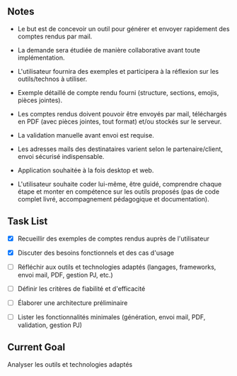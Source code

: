 
## Notes

- Le but est de concevoir un outil pour générer et envoyer rapidement des comptes rendus par mail.

- La demande sera étudiée de manière collaborative avant toute implémentation.

- L'utilisateur fournira des exemples et participera à la réflexion sur les outils/technos à utiliser.

- Exemple détaillé de compte rendu fourni (structure, sections, emojis, pièces jointes).

- Les comptes rendus doivent pouvoir être envoyés par mail, téléchargés en PDF (avec pièces jointes, tout format) et/ou stockés sur le serveur.

- La validation manuelle avant envoi est requise.

- Les adresses mails des destinataires varient selon le partenaire/client, envoi sécurisé indispensable.

- Application souhaitée à la fois desktop et web.

- L'utilisateur souhaite coder lui-même, être guidé, comprendre chaque étape et monter en compétence sur les outils proposés (pas de code complet livré, accompagnement pédagogique et documentation).

  

## Task List

- [x] Recueillir des exemples de comptes rendus auprès de l'utilisateur

- [x] Discuter des besoins fonctionnels et des cas d'usage

- [ ] Réfléchir aux outils et technologies adaptés (langages, frameworks, envoi mail, PDF, gestion PJ, etc.)

- [ ] Définir les critères de fiabilité et d'efficacité

- [ ] Élaborer une architecture préliminaire

- [ ] Lister les fonctionnalités minimales (génération, envoi mail, PDF, validation, gestion PJ)

  

## Current Goal

Analyser les outils et technologies adaptés